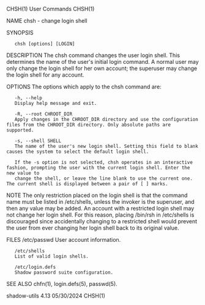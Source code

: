 CHSH(1)									 User Commands								       CHSH(1)

NAME
       chsh - change login shell

SYNOPSIS

       chsh [options] [LOGIN]

DESCRIPTION
       The chsh command changes the user login shell. This determines the name of the user's initial login command. A normal user may only change the login
       shell for her own account; the superuser may change the login shell for any account.

OPTIONS
       The options which apply to the chsh command are:

       -h, --help
	   Display help message and exit.

       -R, --root CHROOT_DIR
	   Apply changes in the CHROOT_DIR directory and use the configuration files from the CHROOT_DIR directory. Only absolute paths are supported.

       -s, --shell SHELL
	   The name of the user's new login shell. Setting this field to blank causes the system to select the default login shell.

       If the -s option is not selected, chsh operates in an interactive fashion, prompting the user with the current login shell. Enter the new value to
       change the shell, or leave the line blank to use the current one. The current shell is displayed between a pair of [ ] marks.

NOTE
       The only restriction placed on the login shell is that the command name must be listed in /etc/shells, unless the invoker is the superuser, and then
       any value may be added. An account with a restricted login shell may not change her login shell. For this reason, placing /bin/rsh in /etc/shells is
       discouraged since accidentally changing to a restricted shell would prevent the user from ever changing her login shell back to its original value.

FILES
       /etc/passwd
	   User account information.

       /etc/shells
	   List of valid login shells.

       /etc/login.defs
	   Shadow password suite configuration.

SEE ALSO
       chfn(1), login.defs(5), passwd(5).

shadow-utils 4.13							  05/30/2024								       CHSH(1)
